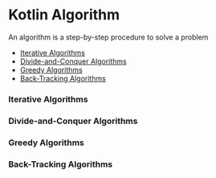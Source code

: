 # Kotlin Algorithm
An algorithm is a step-by-step procedure to solve a problem

- [Iterative Algorithms](#iterative-algorithms)
- [Divide-and-Conquer Algorithms](#divide-and-conquer-algorithms)
- [Greedy Algorithms](#greedy-algorithms)
- [Back-Tracking Algorithms](#back-tracking-algorithms)

### Iterative Algorithms 

### Divide-and-Conquer Algorithms 

### Greedy Algorithms 

### Back-Tracking Algorithms 

